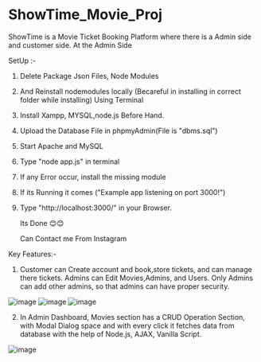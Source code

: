 # ShowTime_Movie_Proj

ShowTime is a Movie Ticket Booking Platform where there is a Admin side and customer side. At the Admin Side 

SetUp :-

1) Delete Package Json Files, Node Modules
2) And Reinstall nodemodules locally (Becareful in installing in correct folder while installing) Using Terminal
3) Install Xampp, MYSQL,node.js Before Hand.
4) Upload the Database File in phpmyAdmin(File is "dbms.sql")
5) Start Apache and MySQL
6) Type "node app.js" in terminal
7) If any Error occur, install the missing module
8) If its Running it comes ("Example app listening on port 3000!")
9) Type "http://localhost:3000/" in your Browser.

    Its Done 😊😊


   Can Contact me From Instagram

Key Features:-

1) Customer can Create account and book,store tickets, and can manage there tickets. Admins can Edit Movies,Admins, and Users. Only Admins can add other admins, so that admins can have proper security.

![image](https://github.com/RatanKalpaSai/ShowTime_Movie_Proj/assets/97551433/9cd0ebc0-fb03-4f5b-b371-6a9e1a9475d1)
![image](https://github.com/RatanKalpaSai/ShowTime_Movie_Proj/assets/97551433/54ea5673-6466-43d9-8e60-15ab566927fd)
![image](https://github.com/RatanKalpaSai/ShowTime_Movie_Proj/assets/97551433/4bf7c392-161f-4f16-ab69-33349a364280)

2) In Admin Dashboard, Movies section has a CRUD Operation Section, with Modal Dialog space and with every click it fetches data from database with the help of Node.js, AJAX, Vanilla Script.

![image](https://github.com/RatanKalpaSai/ShowTime_Movie_Proj/assets/97551433/21afbe8f-7af7-4109-9f8a-eb5870b12492)


















